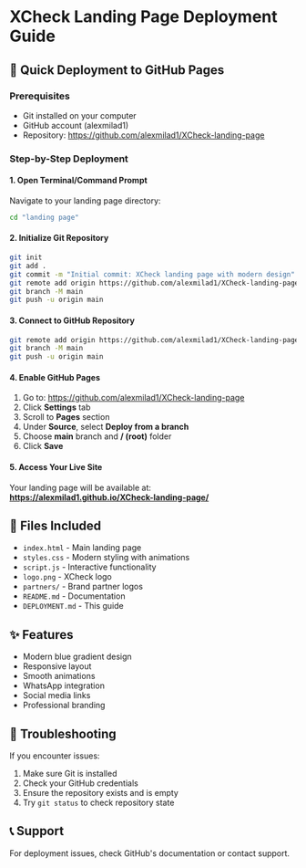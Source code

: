 # XCheck Landing Page Deployment Guide

## 🚀 Quick Deployment to GitHub Pages

### Prerequisites
- Git installed on your computer
- GitHub account (alexmilad1)
- Repository: https://github.com/alexmilad1/XCheck-landing-page

### Step-by-Step Deployment

#### 1. Open Terminal/Command Prompt
Navigate to your landing page directory:
```bash
cd "landing page"
```

#### 2. Initialize Git Repository
```bash
git init
git add .
git commit -m "Initial commit: XCheck landing page with modern design"
git remote add origin https://github.com/alexmilad1/XCheck-landing-page.git
git branch -M main
git push -u origin main
```

#### 3. Connect to GitHub Repository
```bash
git remote add origin https://github.com/alexmilad1/XCheck-landing-page.git
git branch -M main
git push -u origin main
```

#### 4. Enable GitHub Pages
1. Go to: https://github.com/alexmilad1/XCheck-landing-page
2. Click **Settings** tab
3. Scroll to **Pages** section
4. Under **Source**, select **Deploy from a branch**
5. Choose **main** branch and **/ (root)** folder
6. Click **Save**

#### 5. Access Your Live Site
Your landing page will be available at:
**https://alexmilad1.github.io/XCheck-landing-page/**

## 📁 Files Included
- `index.html` - Main landing page
- `styles.css` - Modern styling with animations
- `script.js` - Interactive functionality
- `logo.png` - XCheck logo
- `partners/` - Brand partner logos
- `README.md` - Documentation
- `DEPLOYMENT.md` - This guide

## ✨ Features
- Modern blue gradient design
- Responsive layout
- Smooth animations
- WhatsApp integration
- Social media links
- Professional branding

## 🔧 Troubleshooting
If you encounter issues:
1. Make sure Git is installed
2. Check your GitHub credentials
3. Ensure the repository exists and is empty
4. Try `git status` to check repository state

## 📞 Support
For deployment issues, check GitHub's documentation or contact support.





